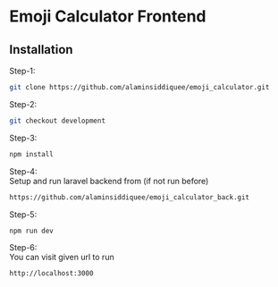 # Emoji Calculator Frontend

## Installation
Step-1: <br/>
```bash
git clone https://github.com/alaminsiddiquee/emoji_calculator.git
```
Step-2:<br/>
 ```bash
 git checkout development
 ```
Step-3:<br/>
 ```bash
npm install
```
Step-4:<br/>
Setup and run laravel backend from (if not run before)
```bash
https://github.com/alaminsiddiquee/emoji_calculator_back.git
```
Step-5:<br/>
 ```bash
npm run dev
```
Step-6:<br/>
You can visit given url to run
 ```bash
http://localhost:3000
```